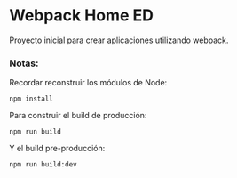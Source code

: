 # Webpack Home ED

Proyecto inicial para crear aplicaciones utilizando webpack.

### Notas:
Recordar reconstruir los módulos de Node:

````
npm install
````

Para construir el build de producción:
````
npm run build
````
Y el build pre-producción:
````
npm run build:dev
````